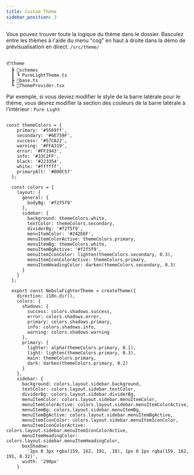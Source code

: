 ```yaml
---
title: Custom Thème
sidebar_position: 3
---
```


Vous pouvez trouver toute la logique du thème dans le dossier. Basculez entre les thèmes à l'aide du menu "cog" en haut à droite dans la démo de prévisualisation en direct. `/src/theme/`

```code

📦theme
  ┣ 📂schemes
  ┃ ┗ PureLightTheme.ts
  ┣ 📜base.ts
  ┗ 📜ThemeProvider.tsx

```

Par exemple, si vous deviez modifier le style de la barre latérale pour le thème, vous devrez modifier la section des couleurs de la barre latérale à l'intérieur : `Pure Light`

```code

const themeColors = {
    primary: '#5569ff',
    secondary: '#6E759F',
    success: '#57CA22',
    warning: '#FFA319',
    error: '#FF1943',
    info: '#33C2FF',
    black: '#223354',
    white: '#ffffff',
    primaryAlt: '#000C57'
  };
  
  const colors = {
    layout: {
      general: {
        bodyBg: '#f2f5f9'
      },
      sidebar: {
        background: themeColors.white,
        textColor: themeColors.secondary,
        dividerBg: '#f2f5f9',
        menuItemColor: '#242E6F',
        menuItemColorActive: themeColors.primary,
        menuItemBg: themeColors.white,
        menuItemBgActive: '#f2f5f9',
        menuItemIconColor: lighten(themeColors.secondary, 0.3),
        menuItemIconColorActive: themeColors.primary,
        menuItemHeadingColor: darken(themeColors.secondary, 0.3)
      }
    }
  };
  
  export const NebulaFighterTheme = createTheme({
    direction: i18n.dir(),
    colors: {
      shadows: {
        success: colors.shadows.success,
        error: colors.shadows.error,
        primary: colors.shadows.primary,
        info: colors.shadows.info,
        warning: colors.shadows.warning
      },
      primary: {
        lighter: alpha(themeColors.primary, 0.1),
        light: lighten(themeColors.primary, 0.3),
        main: themeColors.primary,
        dark: darken(themeColors.primary, 0.2)
      }
    },
    sidebar: {
      background: colors.layout.sidebar.background,
      textColor: colors.layout.sidebar.textColor,
      dividerBg: colors.layout.sidebar.dividerBg,
      menuItemColor: colors.layout.sidebar.menuItemColor,
      menuItemColorActive: colors.layout.sidebar.menuItemColorActive,
      menuItemBg: colors.layout.sidebar.menuItemBg,
      menuItemBgActive: colors.layout.sidebar.menuItemBgActive,
      menuItemIconColor: colors.layout.sidebar.menuItemIconColor,
      menuItemIconColorActive: colors.layout.sidebar.menuItemIconColorActive,
      menuItemHeadingColor: colors.layout.sidebar.menuItemHeadingColor,
      boxShadow:
        '2px 0 3px rgba(159, 162, 191, .18), 1px 0 1px rgba(159, 162, 191, 0.32)',
      width: '290px'
    }

```